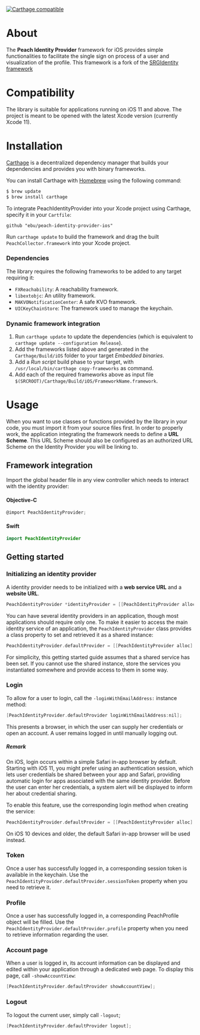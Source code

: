 

[![Carthage compatible](https://img.shields.io/badge/Carthage-compatible-4BC51D.svg?style=flat)](https://github.com/Carthage/Carthage)

# About

The **Peach Identity Provider** framework for iOS provides simple functionalities to facilitate the single sign on process of a user and visualization of the profile.
This framework is a fork of the [SRGIdentity framework](https://github.com/SRGSSR/srgidentity-apple)

# Compatibility

The library is suitable for applications running on iOS 11 and above. The project is meant to be opened with the latest Xcode version (currently Xcode 11).

# Installation

[Carthage](https://github.com/Carthage/Carthage) is a decentralized dependency manager that builds your dependencies and provides you with binary frameworks.

You can install Carthage with [Homebrew](http://brew.sh/) using the following command:

```bash
$ brew update
$ brew install carthage
```

To integrate PeachIdentityProvider into your Xcode project using Carthage, specify it in your `Cartfile`:

```ogdl
github "ebu/peach-identity-provider-ios"
```

Run `carthage update` to build the framework and drag the built `PeachCollector.framework` into your Xcode project.

### Dependencies
The library requires the following frameworks to be added to any target requiring it:
-   `FXReachability`: A reachability framework.
-   `libextobjc`: An utility framework.
-   `MAKVONotificationCenter`: A safe KVO framework.
-   `UICKeyChainStore`: The framework used to manage the keychain.

### Dynamic framework integration

1.  Run `carthage update` to update the dependencies (which is equivalent to `carthage update --configuration Release`).
2.  Add the frameworks listed above and generated in the `Carthage/Build/iOS` folder to your target _Embedded binaries_.
3.  Add a _Run script_ build phase to your target, with `/usr/local/bin/carthage copy-frameworks` as command.
4.  Add each of the required frameworks above as input file `$(SRCROOT)/Carthage/Build/iOS/FrameworkName.framework`.

# Usage

When you want to use classes or functions provided by the library in your code, you must import it from your source files first.
In order to properly work, the application integrating the framework needs to define a **URL Scheme**. 
This URL Scheme should also be configured as an authorized URL Scheme on the Identity Provider you will be linking to.

## Framework integration
Import the global header file in any view controller which needs to interact with the identity provider:
#### Objective-C
```objectivec
@import PeachIdentityProvider;
```
#### Swift
```swift
import PeachIdentityProvider
```

## Getting started
### Initializing an identity provider
A identity provider needs to be initialized with a **web service URL** and a **website URL**.

```objectivec
PeachIdentityProvider *identityProvider = [[PeachIdentityProvider alloc] initWithWebserviceURL:[NSURL URLWithString:@"https://peach-staging.ebu.io/idp/api"] websiteURL:[NSURL URLWithString:@"https://peach-staging.ebu.io/idp"]]; 
```
You can have several identity providers in an application, though most applications should require only one. To make it easier to access the main identity service of an application, the `PeachIdentityProvider` class provides a class property to set and retrieved it as a shared instance:

```objectivec
PeachIdentityProvider.defaultProvider = [[PeachIdentityProvider alloc] initWithWebserviceURL:webserviceURL websiteURL:websiteURL]; 
```

For simplicity, this getting started guide assumes that a shared service has been set. If you cannot use the shared instance, store the services you instantiated somewhere and provide access to them in some way.

### Login

To allow for a user to login, call the `-loginWithEmailAddress:` instance method:
```objectivec
[PeachIdentityProvider.defaultProvider loginWithEmailAddress:nil];
```
This presents a browser, in which the user can supply her credentials or open an account.
A user remains logged in until manually logging out.

##### Remark

On iOS, login occurs within a simple Safari in-app browser by default. Starting with iOS 11, you might prefer using an authentication session, which lets user credentials be shared between your app and Safari, providing automatic login for apps associated with the same identity provider. Before the user can enter her credentials, a system alert will be displayed to inform her about credential sharing.

To enable this feature, use the corresponding login method when creating the service:
```objectivec
PeachIdentityProvider.defaultProvider = [[PeachIdentityProvider alloc] initWithWebserviceURL:webserviceURL websiteURL:websiteURL loginMethod:PeachIdentityProviderLoginMethodAuthenticationSession];
```
On iOS 10 devices and older, the default Safari in-app browser will be used instead.

### Token

Once a user has successfully logged in, a corresponding session token is available in the keychain. Use the `PeachIdentityProvider.defaultProvider.sessionToken` property when you need to retrieve it.

### Profile

Once a user has successfully logged in, a corresponding PeachProfile object will be filled. Use the `PeachIdentityProvider.defaultProvider.profile` property when you need to retrieve information regarding the user.

### Account page

When a user is logged in, its account information can be displayed and edited within your application through a dedicated web page. To display this page, call `-showAccountView`:
```objectivec
[PeachIdentityProvider.defaultProvider showAccountView];
```

### Logout

To logout the current user, simply call `-logout`;
```objectivec
[PeachIdentityProvider.defaultProvider logout];
```

